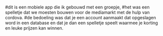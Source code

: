 #dit is een mobiele app die ik gebouwd met een groepje, 
#het was een spelletje dat we moesten bouwen voor de mediamarkt met de hulp van cordova. 
#de bedoeling was dat je een account aanmaakt dat opgeslagen word in een database en dat je dan een spelletje speelt waarmee je korting en leuke prijzen kan winnen.
